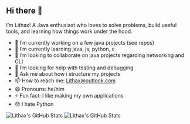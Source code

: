 ## Hi there 👋

I’m Lithax! A Java enthusiast who loves to solve problems, build useful tools, and learning how things work under the hood.

- 🔭 I’m currently working on a few java projects (see repos)
- 🌱 I’m currently learning java, js, python, c
- 👯 I’m looking to collaborate on java projects regarding networking and CLI
- 🤔 I’m looking for help with testing and debugging
- 💬 Ask me about how i structure my projects
- 📫 How to reach me: Lithax@outlook.com
- 😄 Pronouns: he/him
- ⚡ Fun fact: I like making my own applications
- 😡 I hate Python

<img src="https://github-readme-stats.vercel.app/api?username=Lithax&theme=prussian&show_icons=true&hide_border=true&count_private=true" alt="Lithax's GitHub Stats" />
<img src="https://github-readme-stats.vercel.app/api/top-langs/?username=Lithax&theme=prussian&show_icons=true&hide_border=true&layout=compact" alt="Lithax's GitHub Stats" />
